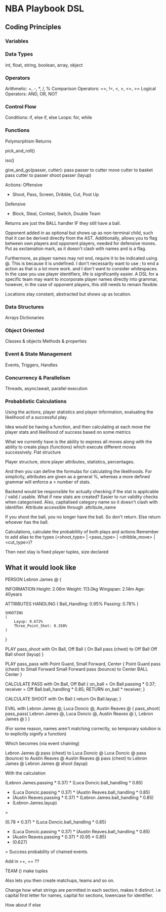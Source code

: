# NBA Playbook DSL

## Coding Principles

### Variables

### Data Types
int, float, string, boolean, array, object

### Operators
Arithmetic: +, -, *, /, %
Comparison Operators: ==, !=, <, >, <=, >=
Logical Operators: AND, OR, NOT

### Control Flow
Conditions: if, else if, else
Loops: for, while

### Functions
Polymorphism
Returns

pick_and_roll()

iso()

give_and_go(passer, cutter):
    pass passer to cutter
    move cutter to basket
    pass cutter to passer
    shoot passer (layup)


Actions:
Offensive
- Shoot, Pass, Screen, Dribble, Cut, Post Up

Defensive
- Block, Steal, Contest, Switch, Double Team


Returns are just the BALL handler IF they still have a ball.

Opponent added in as optional but shows up as non-terminal child, such that it can be derived directly from the AST. Additionally, allows you to flag between own players and opponent players, needed for defensive moves. Put as exclamation mark, as it doesn't clash with names and is a flag.

Furthermore, as player names may not end, require it to be indicated using @. This is because it is undefined. I don't necessarily want to use ; to end a action as that is a lot more work. and I don't want to consider whitespaces. In the case you use player identifiers, life is significantly easier. A DSL for a specific team may want to incorporate player names directly into grammar, however, in the case of opponent players, this still needs to remain flexible. 

Locations stay constant, abstracted but shows up as location.


### Data Structures
Arrays
Dictionaries

### Object Oriented
Classes & objects
Methods & properties

### Event & State Management
Events, Triggers, Handles

### Concurrency & Parallelism
Threads, async/await, parallel execution


### Probablistic Calculations

Using the actions, player statistics and player information, evaluating the likelihood of a successful play.

Idea would be having a function, and then calculating at each move the player stats and likelihood of success based on some metrics




What we currently have is the ability to express all moves along with the ability to create plays (functions) which execute different moves successively. Flat structure

Player structure, store player attributes, statistics, percentages.

And then you can define the formulas for calculating the likelihoods. For simplicity, attributes are given as a general %, whereas a more defined grammar will enforce a > number of stats. 

Backend would be responsible for actually checking if the stat is applicable / valid / usable. What if new stats are created? 
Easier to run validity checks when categorised.
Also, capitalised category name so it doesn't clash with identifier.
Attribute accessible through .attribute_name

If you shoot the ball, you no longer have the ball. So don't return. Else return whoever has the ball.

Calculations, calculate the probablility of both plays and actions
Remember to add alias to the types
(<shoot_type> | <pass_type> | <dribble_move> | <cut_type>)?

Then next stay is fixed player tuples, size declared




## What it would look like

PERSON Lebron James @ {

INFORMATION
	Height: 2.06m
	Weight: 113.0kg
	Wingspan: 2.14m
	Age: 40years

ATTRIBUTES
	HANDLING
	(
		Ball_Handling: 0.95%
		Passing: 0.78%
	)

	SHOOTING
	(
		Layup: 0.672%
		Three_Point_Shot: 0.350%
	)
}

PLAY pass_shoot with On Ball, Off Ball {
	On Ball pass (chest) to Off Ball
	Off Ball shoot (layup)
}

PLAY pass_pass with Point Guard, Small Forward, Center {
	Point Guard pass (chest) to Small Forward
	Small Forward pass (bounce) to Center
	BALL Center
}

CALCULATE PASS with On Ball, Off Ball {
	on_ball = On Ball.passing * 0.37;
	receiver = Off Ball.ball_handling * 0.85;
	RETURN on_ball * receiver;
}

CALCULATE SHOOT with On Ball {
    return On Ball.layup;
}

EVAL with Lebron James @, Luca Doncic @, Austin Reaves @ {
    pass_shoot(
        pass_pass(
            Lebron James @, 
            Luca Doncic @, 
            Austin Reaves @
            ), 
        Lebron James @
        )
}

(For some reason, names aren't matching correctly, so temporary solution is to explicitly signify a function)

Which becomes (via event chaining)

Lebron James @ pass (chest) to Luca Doncic @
Luca Doncic @ pass (bounce) to Austin Reaves @
Austin Reaves @ pass (chest) to Lebron James @
Lebron James @ shoot (layup)

With the calculation 

(Lebron James.passing * 0.37) * (Luca Doncic.ball_handling * 0.85) 
* (Luca Doncic.passing * 0.37) * (Austin Reaves.ball_handling * 0.85)
* (Austin Reaves.passing * 0.37) * (Lebron James.ball_handling * 0.85)
* (Lebron James.layup)

=

(0.78 * 0.37) * (Luca Doncic.ball_handling * 0.85) 
* (Luca Doncic.passing * 0.37) * (Austin Reaves.ball_handling * 0.85)
* (Austin Reaves.passing * 0.37) * (0.95 * 0.85)
* (0.627)

= Success probability of chained events.




Add in ++, += ??

TEAM () make tuples

Also lets you then create matchups, teams and so on.

Change how what strings are permitted in each section, makes it distinct. i.e capital first letter for names, capital for sections, lowercase for identifier.

How about if else 